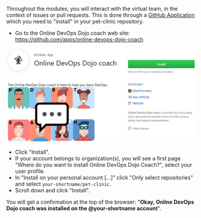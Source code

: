 Throughout the modules, you will interact with the virtual team, in the
context of issues or pull requests. This is done through a [GitHub Application](https://developer.github.com/apps/about-apps/) 
which you need to "install" in your pet-clinic repository.


* Go to the Online DevOps Dojo coach web site: https://github.com/apps/online-devops-dojo-coach

![](../../assets/online-devops-dojo/welcome/probot.jpg)


* Click "Install".
* If your account belongs to organization(s), you will see a first page
"Where do you want to install Online DevOps Dojo Coach?", select your user profile.
* In "Install on your personal account [...]" click "Only select repositories" and select `your-shortname/pet-clinic`.
* Scroll down and click "Install".

You will get a confirmation at the top of the browser: 
"**Okay, Online DevOps Dojo coach was installed on the @your-shortname account**".
